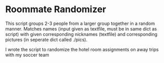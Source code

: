 # Roommate Randomizer

This script groups 2-3 people from a larger group together in a random manner. Matches names (input given as textfile, must be in same dict as script) with given corresponding nicknames (textfile) and corresponding pictures (in seperate dict called ./pics). 

I wrote the script to randomize the hotel room assignments on away trips with my soccer team

